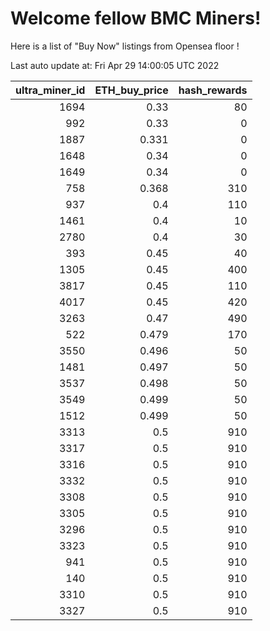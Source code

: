 # Welcome fellow BMC Miners!
Here is a list of "Buy Now" listings from Opensea floor !


Last auto update at: Fri Apr 29 14:00:05 UTC 2022


|   ultra_miner_id |   ETH_buy_price |   hash_rewards |
|-----------------:|----------------:|---------------:|
|             1694 |           0.33  |             80 |
|              992 |           0.33  |              0 |
|             1887 |           0.331 |              0 |
|             1648 |           0.34  |              0 |
|             1649 |           0.34  |              0 |
|              758 |           0.368 |            310 |
|              937 |           0.4   |            110 |
|             1461 |           0.4   |             10 |
|             2780 |           0.4   |             30 |
|              393 |           0.45  |             40 |
|             1305 |           0.45  |            400 |
|             3817 |           0.45  |            110 |
|             4017 |           0.45  |            420 |
|             3263 |           0.47  |            490 |
|              522 |           0.479 |            170 |
|             3550 |           0.496 |             50 |
|             1481 |           0.497 |             50 |
|             3537 |           0.498 |             50 |
|             3549 |           0.499 |             50 |
|             1512 |           0.499 |             50 |
|             3313 |           0.5   |            910 |
|             3317 |           0.5   |            910 |
|             3316 |           0.5   |            910 |
|             3332 |           0.5   |            910 |
|             3308 |           0.5   |            910 |
|             3305 |           0.5   |            910 |
|             3296 |           0.5   |            910 |
|             3323 |           0.5   |            910 |
|              941 |           0.5   |            910 |
|              140 |           0.5   |            910 |
|             3310 |           0.5   |            910 |
|             3327 |           0.5   |            910 |